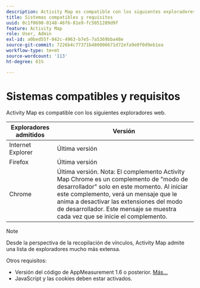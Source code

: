 ```yaml
---
description: Activity Map es compatible con los siguientes exploradores web.
title: Sistemas compatibles y requisitos
uuid: 0c1f0698-0148-46f6-81e9-fc5051289d9f
feature: Activity Map
role: User, Admin
exl-id: a0bed55f-042c-4963-b7e5-7a5369bba48e
source-git-commit: 7226b4c77371b486006671d72efa9e0f0d9eb1ea
workflow-type: tm+mt
source-wordcount: '113'
ht-degree: 61%

---
```


# Sistemas compatibles y requisitos

Activity Map es compatible con los siguientes exploradores web.

| Exploradores admitidos | Versión |
|--- |--- |
| Internet Explorer | Última versión |
| Firefox | Última versión |
| Chrome | Última versión. Nota:  El complemento Activity Map Chrome es un complemento de &quot;modo de desarrollador&quot; solo en este momento. Al iniciar este complemento, verá un mensaje que le anima a desactivar las extensiones del modo de desarrollador. Este mensaje se muestra cada vez que se inicie el complemento. |

>[!NOTE]
>
>Desde la perspectiva de la recopilación de vínculos, Activity Map admite una lista de exploradores mucho más extensa.

Otros requisitos:

* Versión del código de AppMeasurement 1.6 o posterior. [Más...](/help/analyze/activity-map/activitymap-getting-started/activitymap-getting-started-admins/activitymap-enable.md)
* JavaScript y las cookies deben estar activados.
